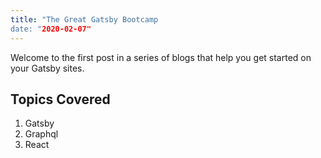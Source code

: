 ```yaml
---
title: "The Great Gatsby Bootcamp
date: "2020-02-07"
---
```


Welcome to the first post in a series of blogs that help you get started on your Gatsby sites.

## Topics Covered

1. Gatsby
2. Graphql
3. React
